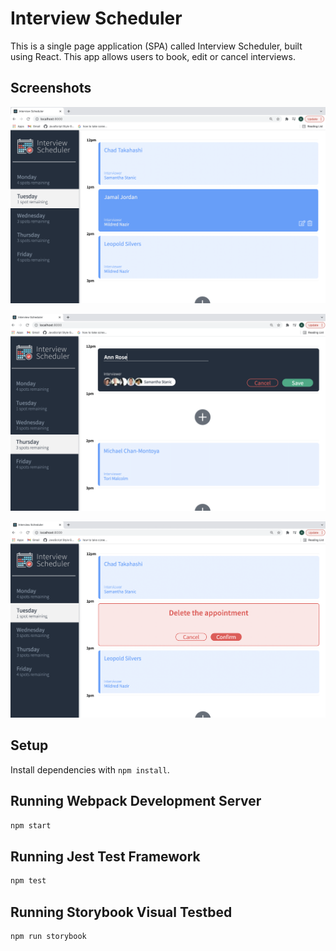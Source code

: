 # Interview Scheduler

This is a single page application (SPA) called Interview Scheduler, built using React. This app allows users to book, edit or cancel interviews.

## Screenshots

!["View Appointments"](https://github.com/anju-kumaran/scheduler/blob/master/docs/view-appointment.png)

!["Interview Create/Edit Form"](https://github.com/anju-kumaran/scheduler/blob/master/docs/add-edit.png)

!["Confirmation When Attempt To Delete Interview"](https://github.com/anju-kumaran/scheduler/blob/master/docs/cancel-appoinment.png)


## Setup

Install dependencies with `npm install`.

## Running Webpack Development Server

```sh
npm start
```

## Running Jest Test Framework

```sh
npm test
```

## Running Storybook Visual Testbed

```sh
npm run storybook
```
